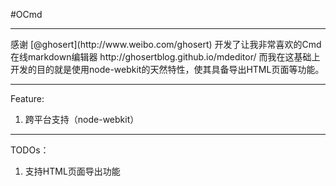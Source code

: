 #OCmd

<hr />
感谢 [@ghosert](http://www.weibo.com/ghosert) 开发了让我非常喜欢的Cmd 在线markdown编辑器 http://ghosertblog.github.io/mdeditor/
而我在这基础上开发的目的就是使用node-webkit的天然特性，使其具备导出HTML页面等功能。

<hr />

Feature:
 
1. 跨平台支持（node-webkit）

<hr />

TODOs：

1. 支持HTML页面导出功能